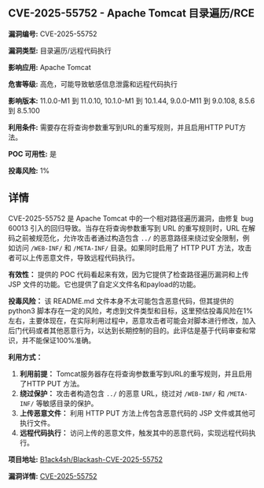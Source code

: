 ## CVE-2025-55752 - Apache Tomcat 目录遍历/RCE

**漏洞编号:** CVE-2025-55752

**漏洞类型:** 目录遍历/远程代码执行

**影响应用:** Apache Tomcat

**危害等级:** 高危，可能导致敏感信息泄露和远程代码执行

**影响版本:** 11.0.0-M1 到 11.0.10, 10.1.0-M1 到 10.1.44, 9.0.0-M11 到 9.0.108, 8.5.6 到 8.5.100

**利用条件:** 需要存在将查询参数重写到URL的重写规则，并且启用HTTP PUT方法。

**POC 可用性:** 是

**投毒风险:** 1%

## 详情

CVE-2025-55752 是 Apache Tomcat 中的一个相对路径遍历漏洞，由修复 bug 60013 引入的回归导致。当存在将查询参数重写到 URL 的重写规则时，URL 在解码之前被规范化，允许攻击者通过构造包含 `../` 的恶意路径来绕过安全限制，例如访问 `/WEB-INF/` 和 `/META-INF/` 目录。如果同时启用了 HTTP PUT 方法，攻击者可以上传恶意文件，导致远程代码执行。

**有效性：**
提供的 POC 代码看起来有效，因为它提供了检查路径遍历漏洞和上传 JSP 文件的功能。它也提供了自定义文件名和payload的功能。

**投毒风险：**
该 README.md 文件本身不太可能包含恶意代码，但其提供的 python3 脚本存在一定的风险，考虑到文件类型和目标，这里预估投毒风险在1%左右，主要体现在，在实际利用过程中，恶意攻击者可能会对脚本进行修改，加入后门代码或者其他恶意行为，以达到长期控制的目的。此评估是基于代码审查和常识，并不能保证100%准确。

**利用方式：**
1.  **利用前提：** Tomcat服务器存在将查询参数重写到URL的重写规则，并且启用了HTTP PUT 方法。
2.  **绕过保护：** 攻击者构造包含 `../` 的恶意 URL，绕过对 `/WEB-INF/` 和 `/META-INF/` 等敏感目录的保护。
3.  **上传恶意文件：** 利用 HTTP PUT 方法上传包含恶意代码的 JSP 文件或其他可执行文件。
4.  **远程代码执行：** 访问上传的恶意文件，触发其中的恶意代码，实现远程代码执行。

**项目地址:** [B1ack4sh/Blackash-CVE-2025-55752](https://github.com/B1ack4sh/Blackash-CVE-2025-55752)

**漏洞详情:** [CVE-2025-55752](https://nvd.nist.gov/vuln/detail/CVE-2025-55752)
